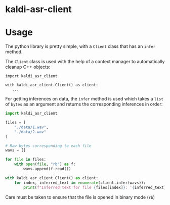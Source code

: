 # kaldi-asr-client

# Usage

The python library is pretty simple, with a `Client` class that has an `infer` method.

The `Client` class is used with the help of a context manager to automatically cleanup C++ objects:

```
import kaldi_asr_client

with kaldi_asr_client.Client() as client:
   ...
```

For getting inferences on data, the `infer` method is used which takes a `list` of `bytes` as an argument and returns the corresponding inferences in order:

```py
import kaldi_asr_client

files = [
	"./data/1.wav",
	"./data/2.wav"
]

# Raw bytes corresponding to each file
wavs = []

for file in files:
	with open(file, "rb") as f:
		wavs.append(f.read())

with kaldi_asr_client.Client() as client:
    for index, inferred_text in enumerate(client.infer(wavs)):
        print(f"Inferred text for file {files[index]}: '{inferred_text}'")
```

Care must be taken to ensure that the file is opened in binary mode (`rb`)
